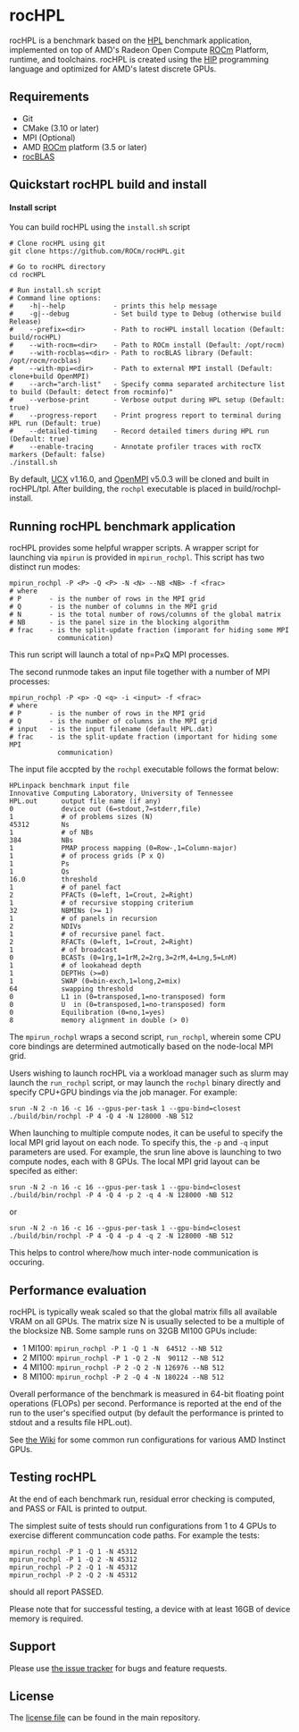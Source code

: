 # rocHPL
rocHPL is a benchmark based on the [HPL][] benchmark application, implemented on top of AMD's Radeon Open Compute [ROCm][] Platform, runtime, and toolchains. rocHPL is created using the [HIP][] programming language and optimized for AMD's latest discrete GPUs.

## Requirements
* Git
* CMake (3.10 or later)
* MPI (Optional)
* AMD [ROCm] platform (3.5 or later)
* [rocBLAS][]

## Quickstart rocHPL build and install

#### Install script
You can build rocHPL using the `install.sh` script
```
# Clone rocHPL using git
git clone https://github.com/ROCm/rocHPL.git

# Go to rocHPL directory
cd rocHPL

# Run install.sh script
# Command line options:
#    -h|--help            - prints this help message
#    -g|--debug           - Set build type to Debug (otherwise build Release)
#    --prefix=<dir>       - Path to rocHPL install location (Default: build/rocHPL)
#    --with-rocm=<dir>    - Path to ROCm install (Default: /opt/rocm)
#    --with-rocblas=<dir> - Path to rocBLAS library (Default: /opt/rocm/rocblas)
#    --with-mpi=<dir>     - Path to external MPI install (Default: clone+build OpenMPI)
#    --arch="arch-list"   - Specify comma separated architecture list to build (Default: detect from rocminfo)"
#    --verbose-print      - Verbose output during HPL setup (Default: true)
#    --progress-report    - Print progress report to terminal during HPL run (Default: true)
#    --detailed-timing    - Record detailed timers during HPL run (Default: true)
#    --enable-tracing     - Annotate profiler traces with rocTX markers (Default: false)
./install.sh
```
By default, [UCX] v1.16.0, and [OpenMPI] v5.0.3 will be cloned and built in rocHPL/tpl. After building, the `rochpl` executable is placed in build/rochpl-install.

## Running rocHPL benchmark application
rocHPL provides some helpful wrapper scripts. A wrapper script for launching via `mpirun` is provided in `mpirun_rochpl`. This script has two distinct run modes:
```
mpirun_rochpl -P <P> -Q <P> -N <N> --NB <NB> -f <frac>
# where
# P       - is the number of rows in the MPI grid
# Q       - is the number of columns in the MPI grid
# N       - is the total number of rows/columns of the global matrix
# NB      - is the panel size in the blocking algorithm
# frac    - is the split-update fraction (imporant for hiding some MPI
            communication)
```
This run script will launch a total of np=PxQ MPI processes.

The second runmode takes an input file together with a number of MPI processes:
```
mpirun_rochpl -P <p> -Q <q> -i <input> -f <frac>
# where
# P       - is the number of rows in the MPI grid
# Q       - is the number of columns in the MPI grid
# input   - is the input filename (default HPL.dat)
# frac    - is the split-update fraction (important for hiding some MPI
            communication)
```

The input file accpted by the `rochpl` executable follows the format below:
```
HPLinpack benchmark input file
Innovative Computing Laboratory, University of Tennessee
HPL.out      output file name (if any)
0            device out (6=stdout,7=stderr,file)
1            # of problems sizes (N)
45312        Ns
1            # of NBs
384          NBs
1            PMAP process mapping (0=Row-,1=Column-major)
1            # of process grids (P x Q)
1            Ps
1            Qs
16.0         threshold
1            # of panel fact
2            PFACTs (0=left, 1=Crout, 2=Right)
1            # of recursive stopping criterium
32           NBMINs (>= 1)
1            # of panels in recursion
2            NDIVs
1            # of recursive panel fact.
2            RFACTs (0=left, 1=Crout, 2=Right)
1            # of broadcast
0            BCASTs (0=1rg,1=1rM,2=2rg,3=2rM,4=Lng,5=LnM)
1            # of lookahead depth
1            DEPTHs (>=0)
1            SWAP (0=bin-exch,1=long,2=mix)
64           swapping threshold
0            L1 in (0=transposed,1=no-transposed) form
0            U  in (0=transposed,1=no-transposed) form
0            Equilibration (0=no,1=yes)
8            memory alignment in double (> 0)
```

The `mpirun_rochpl` wraps a second script, `run_rochpl`, wherein some CPU core bindings are determined autmotically based on the node-local MPI grid. 

Users wishing to launch rocHPL via a workload manager such as slurm may launch the `run_rochpl` script, or may launch the `rochpl` binary directly and specify CPU+GPU bindings via the job manager. For example:
```
srun -N 2 -n 16 -c 16 --gpus-per-task 1 --gpu-bind=closest ./build/bin/rochpl -P 4 -Q 4 -N 128000 -NB 512
```
When launching to multiple compute nodes, it can be useful to specify the local MPI grid layout on each node. To specify this, the `-p` and `-q` input parameters are used. For example, the srun line above is launching to two compute nodes, each with 8 GPUs. The local MPI grid layout can be specifed as either:
```
srun -N 2 -n 16 -c 16 --gpus-per-task 1 --gpu-bind=closest ./build/bin/rochpl -P 4 -Q 4 -p 2 -q 4 -N 128000 -NB 512
```
or
```
srun -N 2 -n 16 -c 16 --gpus-per-task 1 --gpu-bind=closest ./build/bin/rochpl -P 4 -Q 4 -p 4 -q 2 -N 128000 -NB 512
```
This helps to control where/how much inter-node communication is occuring.

## Performance evaluation
rocHPL is typically weak scaled so that the global matrix fills all available VRAM on all GPUs. The matrix size N is usually selected to be a multiple of the blocksize NB. Some sample runs on 32GB MI100 GPUs include:
* 1 MI100: `mpirun_rochpl -P 1 -Q 1 -N  64512 --NB 512`
* 2 MI100: `mpirun_rochpl -P 1 -Q 2 -N  90112 --NB 512`
* 4 MI100: `mpirun_rochpl -P 2 -Q 2 -N 126976 --NB 512`
* 8 MI100: `mpirun_rochpl -P 2 -Q 4 -N 180224 --NB 512`

Overall performance of the benchmark is measured in 64-bit floating point operations (FLOPs) per second. Performance is reported at the end of the run to the user's specified output (by default the performance is printed to stdout and a results file HPL.out).

See [the Wiki](../../wiki/Common-rocHPL-run-configurations) for some common run configurations for various AMD Instinct GPUs.

## Testing rocHPL
At the end of each benchmark run, residual error checking is computed, and PASS or FAIL is printed to output.

The simplest suite of tests should run configurations from 1 to 4 GPUs to exercise different communcation code paths. For example the tests:
```
mpirun_rochpl -P 1 -Q 1 -N 45312
mpirun_rochpl -P 1 -Q 2 -N 45312
mpirun_rochpl -P 2 -Q 1 -N 45312
mpirun_rochpl -P 2 -Q 2 -N 45312
```
should all report PASSED.

Please note that for successful testing, a device with at least 16GB of device memory is required.

## Support
Please use [the issue tracker][] for bugs and feature requests.

## License
The [license file][] can be found in the main repository.

[HPL]: http://icl.utk.edu/hpl/
[ROCm]: https://github.com/ROCm/ROCm
[HIP]: https://github.com/ROCm/HIP
[rocBLAS]: https://github.com/ROCm/rocBLAS
[OpenMPI]: https://github.com/open-mpi/ompi
[UCX]: https://github.com/openucx/ucx
[the issue tracker]: https://github.com/ROCm/rocHPL/issues
[license file]: https://github.com/ROCm/rocHPL
